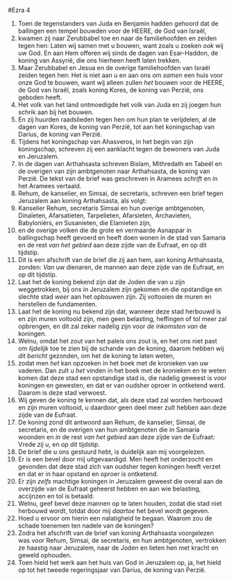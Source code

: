 #Ezra 4
1. Toen de tegenstanders van Juda en Benjamin hadden gehoord dat de ballingen een tempel bouwden voor de HEERE, de God van Israël,
2. kwamen zij naar Zerubbabel toe en naar de familiehoofden en zeiden tegen hen: Laten wij samen met u bouwen, want zoals u zoeken *ook* wij uw God. En aan Hem offeren wij sinds de dagen van Esar-Haddon, de koning van Assyrië, die ons hierheen heeft laten trekken.
3. Maar Zerubbabel en Jesua en de overige familiehoofden van Israël zeiden tegen hen: Het is niet aan u en aan ons om *samen* een huis voor onze God te bouwen, want wíj alleen zullen *het* bouwen voor de HEERE, de God van Israël, zoals koning Kores, de koning van Perzië, ons geboden heeft.
4. Het volk van het land ontmoedigde het volk van Juda en zij joegen hun schrik aan bij het bouwen.
5. En zij huurden raadslieden tegen hen om hun plan te verijdelen, al de dagen van Kores, de koning van Perzië, tot aan het koningschap van Darius, de koning van Perzië.
6. Tijdens het koningschap van Ahasveros, in het begin van zijn koningschap, schreven zij een aanklacht tegen de bewoners van Juda en Jeruzalem.
7. In de dagen van Arthahsasta schreven Bislam, Mithredath en Tabeël en de overigen van zijn ambtgenoten naar Arthahsasta, de koning van Perzië. De tekst van de brief was geschreven in Aramees *schrift* en in het Aramees vertaald.
8. Rehum, de kanselier, en Simsai, de secretaris, schreven een brief tegen Jeruzalem aan koning Arthahsasta, als volgt:
9. Kanselier Rehum, secretaris Simsai en hun overige ambtgenoten, Dinaïeten, Afarsatieten, Tarpelieten, Afarsieten, Archavieten, Babyloniërs, *en* Susanieten, die Elamieten zijn,
10. en de overige volken die de grote en vermaarde Asnappar in ballingschap heeft gevoerd en heeft doen wonen in de stad van Samaria en de rest *van het gebied* aan deze zijde van de Eufraat, en op dit tijdstip.
11. Dit is een afschrift van de brief die zij aan hem, aan koning Arthahsasta, zonden: *Van* uw dienaren, de mannen aan deze zijde van de Eufraat, en op dit tijdstip.
12. Laat het de koning bekend zijn dat de Joden die van u zijn weggetrokken, bij ons in Jeruzalem zijn gekomen en die opstandige en slechte stad *weer* aan het opbouwen zijn. Zij voltooien de muren en herstellen de fundamenten.
13. Laat het de koning nu bekend zijn dat, wanneer deze stad herbouwd is en zijn muren voltooid zijn, men geen belasting, heffingen of tol meer zal opbrengen, en dit zal zeker nadelig zijn voor *de inkomsten van* de koningen.
14. Welnu, omdat het zout van het paleis ons zout is, en het ons niet past om *lijdelijk* toe te zien bij de schande van de koning, daarom hebben wij *dit bericht* gezonden, om het de koning te laten weten,
15. zodat men *het* kan opzoeken in het boek met de kronieken van uw vaderen. Dan zult u *het* vinden in het boek met de kronieken en te weten komen dat deze stad een opstandige stad is, die nadelig geweest is voor koningen en gewesten, en dat er van oudsher oproer in ontketend werd. Daarom is deze stad verwoest.
16. Wij geven de koning te kennen dat, als deze stad zal worden herbouwd en zijn muren voltooid, u daardoor geen deel meer zult hebben aan deze zijde van de Eufraat.
17. De koning zond dit antwoord aan Rehum, de kanselier, Simsai, de secretaris, en de overigen van hun ambtgenoten die in Samaria woonden en *in* de rest *van het gebied* aan deze zijde van de Eufraat: Vrede *zij u*, en op dit tijdstip.
18. De brief die u ons gestuurd hebt, is duidelijk aan mij voorgelezen.
19. Er is een bevel door mij uitgevaardigd. Men heeft het onderzocht en gevonden dat deze stad zich van oudsher tegen koningen heeft verzet en dat er in haar opstand en oproer is ontketend.
20. Er zijn *zelfs* machtige koningen in Jeruzalem geweest die overal aan de overzijde van de Eufraat geheerst hebben en aan wie belasting, accijnzen en tol is betaald.
21. Welnu, geef bevel deze mannen op te laten houden, zodat die stad niet herbouwd wordt, totdat door mij *daartoe* het bevel wordt gegeven.
22. Hoed u ervoor om hierin een nalatigheid te begaan. Waarom zou de schade toenemen ten nadele van de koningen?
23. Zodra het afschrift van de brief van koning Arthahsasta voorgelezen was voor Rehum, Simsai, de secretaris, en hun ambtgenoten, vertrokken ze haastig naar Jeruzalem, naar de Joden en lieten hen met kracht en geweld ophouden.
24. Toen hield het werk aan het huis van God in Jeruzalem op, ja, het hield op tot het tweede regeringsjaar van Darius, de koning van Perzië.
